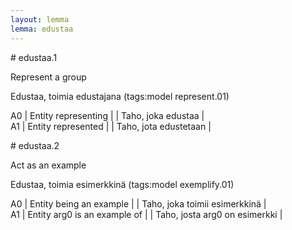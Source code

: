 ```yaml
---
layout: lemma
lemma: edustaa
---
```


<div class="sense">
# <span class="sensename">edustaa.1</span>

<span class="description">Represent a group</span>

<span class="description">Edustaa, toimia edustajana (tags:model represent.01)</span>

A0 | Entity representing |   | Taho, joka edustaa |  
A1 | Entity represented |   | Taho, jota edustetaan |  

</div>

<div class="sense">
# <span class="sensename">edustaa.2</span>

<span class="description">Act as an example</span>

<span class="description">Edustaa, toimia esimerkkinä (tags:model exemplify.01)</span>

A0 | Entity being an example |   | Taho, joka toimii esimerkkinä |  
A1 | Entity arg0 is an example of |   | Taho, josta arg0 on esimerkki |  

</div>


